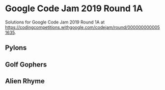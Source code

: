 # Google Code Jam 2019 Round 1A

Solutions for Google Code Jam 2019 Round 1A at
https://codingcompetitions.withgoogle.com/codejam/round/0000000000051635.

## Pylons

## Golf Gophers

## Alien Rhyme
